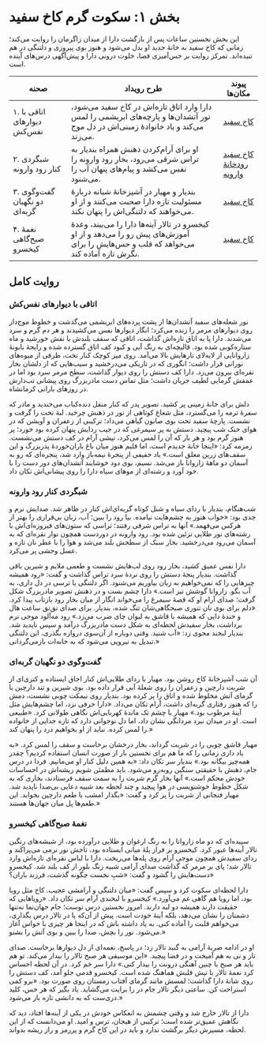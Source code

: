 # بخش ۱: سکوت گرم کاخ سفید

این بخش نخستین ساعات پس از بازگشت دارا از میدان زاگرمان را روایت می‌کند؛ زمانی که کاخ سفید به خانهٔ جدید او بدل می‌شود و هنوز بوی پیروزی و دلتنگی در هم تنیده‌اند. تمرکز روایت بر حس‌آمیزی فضا، خلوت درونی دارا و پیش‌آگهی درس‌های آینده است.

| صحنه | طرح رویداد | پیوند مکان‌ها |
| --- | --- | --- |
| ۱. اتاقی با دیوارهای نفس‌کش | دارا وارد اتاق تازه‌اش در کاخ سفید می‌شود، نور آتشدان‌ها و پارچه‌های ابریشمی را لمس می‌کند و یاد خانوادۀ زمینی‌اش در دل موج می‌زند. | [کاخ سفید](../../../Locations/%DA%A9%D8%A7%D8%AE%20%D8%B3%D9%81%DB%8C%D8%AF.md) |
| ۲. شبگردی کنار رود وارونه | او برای آرام‌کردن ذهنش همراه بندیار به تراس شرقی می‌رود، بخار رود وارونه را نفس می‌کشد و پیام‌های پنهان آب را می‌شنود. | [کاخ سفید](../../../Locations/%DA%A9%D8%A7%D8%AE%20%D8%B3%D9%81%DB%8C%D8%AF.md)<br>[رودخانهٔ وارونه](../../../Locations/%D8%B1%D9%88%D8%AF%D8%AE%D8%A7%D9%86%D9%87%D9%94%20%D9%88%D8%A7%D8%B1%D9%88%D9%86%D9%87.md) |
| ۳. گفت‌وگوی دو نگهبان گربه‌ای | بندیار و مهیار در آشپزخانهٔ شبانه دربارهٔ مسئولیت تازه دارا صحبت می‌کنند و از او می‌خواهند که دلتنگی‌اش را پنهان نکند. | [کاخ سفید](../../../Locations/%DA%A9%D8%A7%D8%AE%20%D8%B3%D9%81%DB%8C%D8%AF.md) |
| ۴. نغمهٔ صبح‌گاهی کیخسرو | کیخسرو در تالار آینه‌ها دارا را می‌بیند، وعدهٔ آموزش‌های پیش رو را می‌دهد و از او می‌خواهد که قلب و حس‌هایش را برای نگرش تازه آماده کند. | [کاخ سفید](../../../Locations/%DA%A9%D8%A7%D8%AE%20%D8%B3%D9%81%DB%8C%D8%AF.md) |

## روایت کامل

### اتاقی با دیوارهای نفس‌کش
نور شعله‌های سفید آتشدان‌ها از پشت پرده‌های ابریشمی می‌گذشت و خطوط موج‌دار روی دیوارهای مرمر را زنده می‌کرد؛ انگار دیوارها نفس می‌کشیدند و هر دم گرم و سرد می‌شدند. دارا پا به اتاق تازه‌اش گذاشت، اتاقی که سقف بلندش با نقش خورشید و ماه ستاره‌کوبی شده بود. قالیچه‌ای به رنگ آبی و کبود کف اتاق گسترده شده و رایحهٔ بابونهٔ زاروانایی از لابه‌لای تارهایش بالا می‌آمد. روی میز کوچک کنار تخت، ظرفی از میوه‌های نورانی قرار داشت؛ انگوری که در تاریکی می‌درخشید و سیب‌هایی که از دلشان بخار نقره‌ای بیرون می‌زد. دارا کف دستش را روی دیوار گذاشت، سطح مرمر سرد بود اما در عمقش گرمایی لطیف جریان داشت؛ مثل تماس دست مادربزرگ روی پیشانی تب‌دارش در روزهای بارانی کرمانشاه.

دلش برای خانهٔ زمینی پر کشید. تصویر پدر که کنار منقل دنده‌کباب می‌خندید و مادر که سفرهٔ ترمه را می‌گسترد، مثل شعاع کوتاهی از نور در ذهنش چرخید. لبهٔ تخت را گرفت و نشست. پارچهٔ سفید تخت بوی صابون گیاهی می‌داد؛ ترکیبی از زعفران و آویشن که در هوای خنک شب پیچید. دستش به پر سیمرغی که در جیب ردایش پنهان کرده بود خورد؛ پر هنوز گرم بود و هر بار که آن را لمس می‌کرد، تپشی آرام در کف دستش می‌نشست. زمزمه کرد: «اینجا خانهٔ جدیدم است، اما قلبم هنوز میان باغ باران‌خوردهٔ پدربزرگ و این سقف‌های زرین معلق است.» باد خفیفی از پنجرهٔ نیمه‌باز وارد شد، پنجره‌ای که رو به آسمان دو ماههٔ زاروانا باز می‌شد. نسیم، بوی دود خوشایند آتشدان‌های دور دست را با خود آورد و رشته‌ای از موهای سیاه دارا را روی پیشانی‌اش تکان داد.

### شبگردی کنار رود وارونه
شب‌هنگام، بندیار با ردای سیاه و شنل کوتاه گربه‌ای‌اش کنار در ظاهر شد. صدایش نرم و جدی بود: «خواب هنوز به چشم‌هایت نیامده. بیا رود را ببین؛ آب، زبان بی‌قراری را بهتر از هرکس می‌فهمد.» آنها به تراس شرقی رفتند؛ تراسی که ستون‌های فیروزه‌ای‌اش با رشته‌های نور طلایی تزئین شده بود. رود وارونه در دوردست همچون نوار نقره‌ای که به آسمان می‌رود می‌درخشید. بخار سبک از سطحش بلند می‌شد و هوا را با عطر نان تازه و عسل وحشی پر می‌کرد.

دارا نفس عمیق کشید، بخار رود روی لب‌هایش نشست و طعمی ملایم و شیرین باقی گذاشت. بندیار پنجهٔ دستش را روی نردهٔ سرد تراس گذاشت و گفت: «رود همیشه چیزهایی را که نمی‌خواهیم به زبان بیاوریم می‌شنود. اگر دلتنگی یا ترسی در دل داری، به آب بگو. زاروانا گوشش تیز است.» دارا چشم بست و در ذهنش تصویر مادربزرگ شکل گرفت؛ صدای آرام او که قصهٔ سیمرغ را می‌خواند انگار از میان بخار رود بازتاب پیدا کرد. «دلم برای بوی نان تنوری صبحگاهی‌شان تنگ شده، بندیار. برای صدای تق‌تق ساعت هال و خندهٔ دایی که همیشه با قاشق به لیوان چای ضرب می‌زد.» رود مه‌آلود موجی نرم برداشت، بخار سفیدش لحظه‌ای به شکل دست مادربزرگ درآمد و سپس ناپدید شد. بندیار لبخند محوی زد: «آب شنید. وقتی دوباره از آن‌سوی دروازه بگذری، این دلتنگی تبدیل به نیرویی می‌شود که به خانه‌ات بازمی‌گردانی.»

### گفت‌وگوی دو نگهبان گربه‌ای
آن شب آشپزخانهٔ کاخ روشن بود. مهیار با ردای طلایی‌اش کنار اجاق ایستاده و کتری‌ای از شربت دارچین و زعفران را روی شعلهٔ آبی قرار داده بود. بوی شیرین و تند دارچین با گرمای آتش مخلوط شده و اتاق را پر کرده بود. بندیار روی نیمکت چوبی نشست، دمش را که هنوز رفتاری گربه‌ای داشت، آرام تکان می‌داد. «دارا حرفی نزد، اما چشم‌هایش مثل آینهٔ مرطوب بود.» مهیار با چشم تک ماندهٔ کهربایی‌اش نگاهی طولانی کرد. «طبیعی است. او در میدان نبرد مردانگی نشان داد، اما دل نوجوانی دارد که تازه جدایی از خانواده را لمس کرده. نباید از او بخواهیم درد را پنهان کند.»

مهیار قاشق چوبی را در شربت گرداند، بخار درخشان برخاست و سقف را لمس کرد. «به یاد داری زمانی را که ما هم برای نخستین بار از صورت انسان استفاده کردیم؟ چقدر همه‌چیز بیگانه بود.» بندیار سر تکان داد: «به همین دلیل کنار او می‌مانیم. فردا در درس جام، ذهنش با حقیقتی سنگین روبه‌رو می‌شود. باید مطمئن شویم ریشه‌اش در احساسات خودش محکم است.» آنها بخار گرم شربت را به سمت سقف فرستادند، بخاری که به شکل خطوط خوشنویسی در هوا پیچید و چند لحظه بعد شبیه دعایی بی‌صدا ناپدید شد. مهیار فنجانی از شربت را پر کرد و گفت: «بگذار امشب با طعم دارچین بخوابد. این طعم‌ها پل میان جهان‌ها هستند.»

### نغمهٔ صبح‌گاهی کیخسرو
سپیده‌ای که دو ماه زاروانا را به رنگ ارغوان و طلایی درآورده بود، از شیشه‌های رنگین تالار آینه‌ها عبور کرد. کیخسرو بر فراز پلهٔ میانی ایستاده بود، تاجش نور نرمی می‌پراکَند و ردای سفیدش همچون موجی آرام روی پله‌ها می‌ریخت. دارا با لباس نقره‌ای تازه‌اش وارد تالار شد؛ پای بر مرمر که گذاشت صدای آرامی شبیه زنگ بلور از کف بلند شد. کیخسرو دست‌هایش را گشود و گفت: «شبِ نخست چگونه گذشت، فرزند باران؟»

دارا لحظه‌ای سکوت کرد و سپس گفت: «میان دلتنگی و آرامشی عجیب. کاخ مثل رویا بود، اما رویا هم گاهی غم می‌آورد.» کیخسرو با لبخندی آرام سر تکان داد. «رویاهایی که حقیقت دارند همیشه دو لبه دارند. امروز نخستین درس توست؛ جام جهان‌نما نه‌تنها دشمنان را نشان می‌دهد، بلکه آینهٔ خودت است. پیش از آن‌که پا در تالار درس بگذاری، می‌خواهم قلبت را آماده کنی. به یاد داشته باش که در اینجا هر چیزی با حواس آغاز می‌شود. نور را بچش، صدا را ببین و بوی آتش را بشنو.»

او در ادامه ضربهٔ آرامی به گنبد تالار زد؛ در پاسخ، نغمه‌ای از دل دیوارها برخاست. صدای تار و نی به هم آمیخت و در فضا پیچید. «این موسیقی هر صبح تالار را بیدار می‌کند. تو هم باید هر صبح با چنین آهنگی درونت را بیدار کنی.» دارا سر خم کرد. در آن لحظه احساس کرد نغمهٔ تالار با تپش قلبش هماهنگ شده است. کیخسرو قدمی جلو آمد، کف دستش را روی شانهٔ دارا گذاشت؛ لمسش مانند گرمای آفتاب زمستان روی صورت بود. «برو کمی استراحت کن. ساعتی دیگر تالار جام در را برایت می‌گشاید. یاد بگیر که هر حس، کلید دری‌ست که به دانشی تازه باز می‌شود.»

دارا از تالار خارج شد و وقتی چشمش به انعکاس خودش در یکی از آینه‌ها افتاد، دید که نگاهش عمیق‌تر شده است؛ ترکیبی از هیجان، ترس و امید. او می‌دانست که از این لحظه، مسیرش دیگر برگشت ندارد و باید در این کاخ گرم و پررمز و راز ریشه بدواند.
